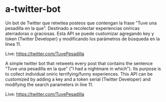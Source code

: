 # a-twitter-bot

Un bot de Twitter que retwitea posteos que contengan la frase "Tuve una pesadilla en la que".
Destinado a recolectar experiencias oníricas aterradoras o graciosas.
Esta API se puede customizar agregando key y token (Twitter Developer) y modificando los parámetros de búsqueda en la línea 11.

Live: https://twitter.com/TuvePesadilla





A simple twitter bot that retweets every post that contains the sentence "Tuve una pesadilla en la que" ("I had a nightmare in which").
Its purpose is to collect individual oniric terrifying/funny experiences.
This API can be customized by adding a key and a token serial (Twitter Developer) and modifying the search parameters in line 11.

Live: https://twitter.com/TuvePesadilla
